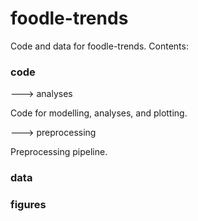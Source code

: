 # foodle-trends


Code and data for foodle-trends. Contents:

### code
---> analyses

Code for modelling, analyses, and plotting.

---> preprocessing

Preprocessing pipeline.
### data
### figures
